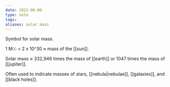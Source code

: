 ```yaml
---
date: 2022-06-06
type: note
tags: 
aliases: solar mass
---
```


Symbol for solar mass.

1 M☉ = 2 x 10^30 ≈ mass of the [[sun]].

Solar mass ≈ 332,946 times the mass of [[earth]] or 1047 times the mass of [[jupiter]].

Often used to indicate masses of stars, [[nebula|nebulae]], [[galaxies]], and [[black holes]].
